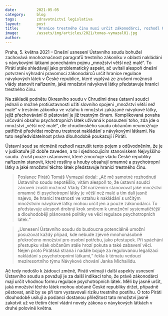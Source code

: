 ```yaml
---
date:         2021-05-05
category:     blog
tags:         zdravotnictví legislativa
layout:       post
title:        "Hranice trestného činu musí určit zákonodárci, rozhodl Ústavní soud. Piráti to vnímají jako první krok k systematické regulaci psychotropních látek"
image:        /assets/img/articles/2021/tomas-vymazal01.jpg
author:       
---
```



Praha, 5. května 2021 – Dnešní usnesení Ústavního soudu bohužel zachovává mnohoznačnost paragrafů trestního zákoníku v oblasti nakládání s návykovými látkami ponecháním pojmu „množství větší než malé“. To Piráti stále shledávají jako problematický aspekt, ač uvítali alespoň dnešní potvrzení výhradní pravomoci zákonodárců určit hranice regulace návykových látek v České republice, které vyplývá ze zrušení možnosti vlády stanovit nařízením, jaké množství návykové látky představuje hranici trestného činu.

Na základě podnětu Okresního soudu v Chrudimi dnes ústavní soudci jednali o možné protiústavnosti užití slovního spojení „množství větší než malé“ v trestním zákoníku ve vztahu k množství zakázané návykové látky, jejíž přechovávání či pěstování je již trestným činem. Komplikovaná povaha určování obsahu psychotropních látek užívaná k posouzení toho, zda jde o množství „větší než malé“, dle chrudimského soudu občanům neumožňuje patřičně předvídat možnou trestnost nakládání s návykovými látkami. Na tuto nepředvídatelnost práva dlouhodobě poukazují i Piráti.

Ústavní soud se nicméně rozhodl nezrušit tento pojem s odůvodněním, že je v judikatuře již dobře zaveden, a to i sjednocujícím stanoviskem Nejvyššího soudu. Zrušil pouze ustanovení, které zmocňuje vládu České republiky nařízením stanovit, které rostliny a houby obsahují omamné a psychotropní látky a jaké množství těchto látek představuje hranici trestného činu.

> Poslanec Pirátů Tomáš Vymazal dodal: „Ač mě samotné rozhodnutí Ústavního soudu nepotěšilo, vítám alespoň to, že ústavní soudci zároveň zrušili možnost Vlády ČR nařízením stanovovat jaké množství omamné či psychotropní látky je větší než malé a tím dali jasně najevo, že hranici trestnosti ve vztahu k nakládání s určitým množstvím návykové látky mohou určit jen a pouze zákonodárci. To představuje alespoň drobný krok směrem k umožnění systematičtější a dlouhodoběji plánované politiky ve věci regulace psychotropních látek.“

> „Usnesení Ústavního soudu do budoucna potenciálně umožní posuzovat každý případ, kde nebude zjevně mnohonásobně překročeno množství pro osobní potřebu, jako přestupek. Při spáchání přestupku však občanům stále hrozí pokuta a také zabavení věci. Nejen proto Pirátská strana i nadále bojuje za regulovanou legalizaci nakládání s psychotropními látkami,“ řekla k tématu vedoucí meziresortního týmu Návykové chování Janka Michailidu.

Ač tedy nedošlo k žádoucí změně, Piráti vnímají i další aspekty usnesení Ústavního soudu a považují je za další indikaci toho, že právě zákonodárci mají určit vhodnou formu regulace psychotropních látek. Měli by jasně určit, jaká množství těchto látek mohou občané České republiky držet, případně pěstovat, aniž by se při tom vystavovali riziku trestního postihu. O toto Piráti dlouhodobě usilují a poslanci dostanou příležitost tato množství jasně zakotvit už ve třetím čtení vládní novely zákona o návykových látkách v druhé polovině května.
